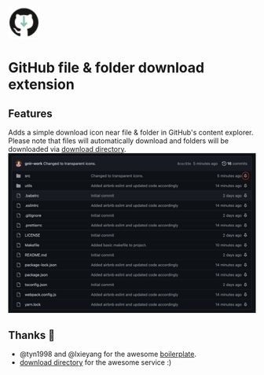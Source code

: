 <img src="src/assets/img/icon-128.png" width="64"/>

# GitHub file & folder download extension

## Features

Adds a simple download icon near file & folder in GitHub's content explorer.  
Please note that files will automatically download and folders will be downloaded via [download directory](https://download-directory.github.io/).  
![download_icon](/docs/download_icon_example.png)

## Thanks :raised_hands:

- @tyn1998 and @lxieyang for the awesome [boilerplate](https://github.com/lxieyang/chrome-extension-boilerplate-react).
- [download directory](https://github.com/download-directory/download-directory.github.io) for the awesome service :)
